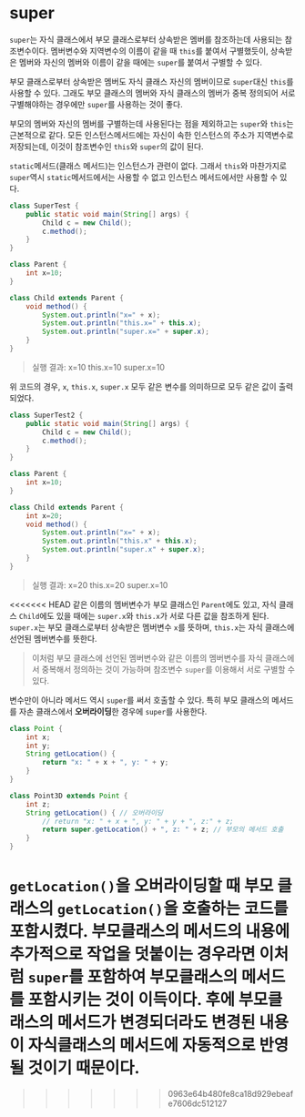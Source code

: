 # super

`super`는 자식 클래스에서 부모 클래스로부터 상속받은 멤버를 참조하는데 사용되는 참조변수이다. 멤버변수와 지역변수의 이름이 같을 때 `this`를 붙여서 구별했듯이, 상속받은 멤버와 자신의 멤버와 이름이 같을 때에는 `super`를 붙여서 구별할 수 있다.

부모 클래스로부터 상속받은 멤버도 자식 클래스 자신의 멤버이므로 `super`대신 `this`를 사용할 수 있다. 그래도 부모 클래스의 멤버와 자식 클래스의 멤버가 중복 정의되어 서로 구별해야하는 경우에만 `super`를 사용하는 것이 좋다.

부모의 멤버와 자신의 멤버를 구별하는데 사용된다는 점을 제외하고는 `super`와 `this`는 근본적으로 같다. 모든 인스턴스메서드에는 자신이 속한 인스턴스의 주소가 지역변수로 저장되는데, 이것이 참조변수인 `this`와 `super`의 값이 된다.

`static`메서드(클래스 메서드)는 인스턴스가 관련이 없다. 그래서 `this`와 마찬가지로 `super`역시 `static`메서드에서는 사용할 수 없고 인스턴스 메서드에서만 사용할 수 있다.

```java
class SuperTest {
    public static void main(String[] args) {
        Child c = new Child();
        c.method();
    }
}

class Parent {
    int x=10;
}

class Child extends Parent {
    void method() {
        System.out.println("x=" + x);
        System.out.println("this.x=" + this.x);
        System.out.println("super.x=" + super.x);
    }
}
```
> 실행 결과:
> x=10
> this.x=10
> super.x=10

위 코드의 경우, `x`, `this.x`, `super.x` 모두 같은 변수를 의미하므로 모두 같은 값이 출력되었다.

```java
class SuperTest2 {
    public static void main(String[] args) {
        Child c = new Child();
        c.method();
    }
}

class Parent {
    int x=10;
}

class Child extends Parent {
    int x=20;
    void method() {
        System.out.println("x=" + x);
        System.out.println("this.x" + this.x);
        System.out.println("super.x" + super.x);
    }
}
```
> 실행 결과:
> x=20
> this.x=20
> super.x=10

<<<<<<< HEAD
같은 이름의 멤버변수가 부모 클래스인 `Parent`에도 있고, 자식 클래스 `Child`에도 있을 때에는 `super.x`와 `this.x`가 서로 다른 값을 참조하게 된다. `super.x`는 부모 클래스로부터 상속받은 멤버변수 `x`를 뜻하며, `this.x`는 자식 클래스에 선언된 멤버변수를 뜻한다.

> 이처럼 부모 클래스에 선언된 멤버변수와 같은 이름의 멤버변수를 자식 클래스에서 중복해서 정의하는 것이 가능하며 참조변수 `super`를 이용해서 서로 구별할 수 있다.

변수만이 아니라 메서드 역시 `super`를 써서 호출할 수 있다. 특히 부모 클래스의 메서드를 자손 클래스에서 **오버라이딩**한 경우에 `super`를 사용한다.

```java
class Point {
    int x;
    int y;
    String getLocation() {
        return "x: " + x + ", y: " + y;
    }
}

class Point3D extends Point {
    int z;
    String getLocation() { // 오버라이딩
        // return "x: " + x + ", y: " + y + ", z:" + z;
        return super.getLocation() + ", z: " + z; // 부모의 메서드 호출
    }
}
```
`getLocation()`을 오버라이딩할 때 부모 클래스의 `getLocation()`을 호출하는 코드를 포함시켰다. 부모클래스의 메서드의 내용에 추가적으로 작업을 덧붙이는 경우라면 이처럼 `super`를 포함하여 부모클래스의 메서드를 포함시키는 것이 이득이다. 후에 부모클래스의 메서드가 변경되더라도 변경된 내용이 자식클래스의 메서드에 자동적으로 반영될 것이기 때문이다.
=======
>>>>>>> 0963e64b480fe8ca18d929ebeafe7606dc512127
